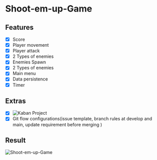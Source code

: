 # Shoot-em-up-Game

## Features
- [x] Score
- [x] Player movement
- [x] Player attack
- [x] 2 Types of enemies
- [x] Enemies Spawn
- [x] 2 Types of enemies
- [x] Main menu
- [x] Data persistence
- [x] Timer

## Extras
- [x] ![Kaban Project](https://github.com/users/amandou/projects/3/views/1)
- [x] Git flow configurations(issue template, branch rules at develop and main, update requirement before merging )

## Result
![Shoot-em-up-Game](https://github.com/amandou/Shoot-em-up-Game/blob/develop/Shooter.gif)
